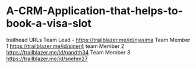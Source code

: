 # A-CRM-Application-that-helps-to-book-a-visa-slot 

trailhead URLs
Team Lead - https://trailblazer.me/id/njasima
Team Member 1 https://trailblazer.me/id/siner4
team Member 2 https://trailblazer.me/id/nandth34
Team Member 3 https://trailblazer.me/id/snehm27

